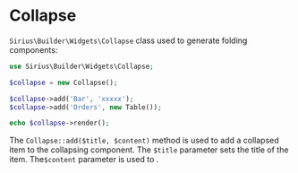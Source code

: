 # Collapse

`Sirius\Builder\Widgets\Collapse` class used to generate folding components:
```php
use Sirius\Builder\Widgets\Collapse;

$collapse = new Collapse();

$collapse->add('Bar', 'xxxxx');
$collapse->add('Orders', new Table());

echo $collapse->render();

```

The `Collapse::add($title, $content)` method is used to add a collapsed item to the collapsing component. The `$title` parameter sets the title of the item. The`$content` parameter is used to .
